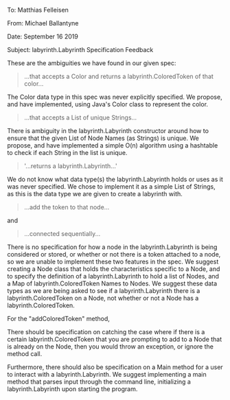 To: Matthias Felleisen

From: Michael Ballantyne

Date: September 16 2019

Subject: labyrinth.Labyrinth Specification Feedback

These are the ambiguities we have found in our given spec:

>...that accepts a Color and returns a labyrinth.ColoredToken of that color...

The Color data type in this spec was never explicitly specified. We propose,
and have implemented, using Java's Color class to represent the color. 

>...that accepts a List of unique Strings...

There is ambiguity in the labyrinth.Labyrinth constructor around how to ensure that the 
given List of Node Names (as Strings) is unique. We propose, and have 
implemented a simple O(n) algorithm using a hashtable to check if each String 
in the list is unique.

>'...returns a labyrinth.Labyrinth...'

We do not know what data type(s) the labyrinth.Labyrinth holds or uses as it was never 
specified. We chose to implement it as a simple List of Strings, as this is 
the data type we are given to create a labyrinth with.

> ...add the token to that node... 

and

>...connected sequentially...

There is no specification for how a node in the labyrinth.Labyrinth is being considered
or stored, or whether or not there is a token attached to a node, so we are
unable to implement these two features in the spec. We suggest creating a
Node class that holds the characteristics specific to a Node, and to specify
the definition of a labyrinth.Labyrinth to hold a list of Nodes, and a Map of 
labyrinth.ColoredToken Names to Nodes. We suggest these data types as we are being
asked to see if a labyrinth.Labyrinth there is a labyrinth.ColoredToken on a Node, not whether
or not a Node has a labyrinth.ColoredToken. 

For the "addColoredToken" method,

There should be specification on catching the case where if there is a 
certain labyrinth.ColoredToken that you are prompting to add to a Node that is already 
on the Node, then you would throw an exception, or ignore the method call.

Furthermore, there should also be specification on a Main method for a user
to interact with a labyrinth.Labyrinth. We suggest implementing a main method that
parses input through the command line, initializing a labyrinth.Labyrinth upon starting
the program.
